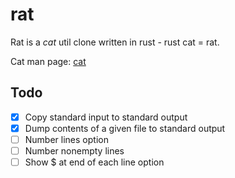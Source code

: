 # rat

Rat is a *cat* util clone written in rust - rust cat = rat.

Cat man page: [cat](https://man7.org/linux/man-pages/man1/cat.1.html)


## Todo
- [x] Copy standard input to standard output
- [x] Dump contents of a given file to standard output
- [ ] Number lines option
- [ ] Number nonempty lines
- [ ] Show $ at end of each line option
